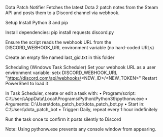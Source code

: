 Dota Patch Notifier
Fetches the latest Dota 2 patch notes from the Steam API and posts them to a Discord channel via webhook.

Setup
Install Python 3 and pip

Install dependencies:
pip install requests discord.py

Ensure the script reads the webhook URL from the DISCORD_WEBHOOK_URL environment variable (no hard-coded URLs)

Create an empty file named last_gid.txt in this folder

Scheduling (Windows Task Scheduler)
Set your webhook URL as a user environment variable:
setx DISCORD_WEBHOOK_URL "https://discord.com/api/webhooks/<NEW_ID>/<NEW_TOKEN>"
Restart PowerShell to load it

In Task Scheduler, create or edit a task with:
• Program/script: C:\Users<You>\AppData\Local\Programs\Python\Python39\pythonw.exe
• Arguments: C:\Users<You>\dota_patch_bot\dota_patch_bot.py
• Start in: C:\Users<You>\dota_patch_bot
• Trigger: Daily, repeat every 1 hour indefinitely

Run the task once to confirm it posts silently to Discord

Note: Using pythonw.exe prevents any console window from appearing.